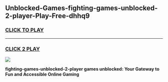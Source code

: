 
## Unblocked-Games-fighting-games-unblocked-2-player-Play-Free-dhhq9
<h3>
<a href="https://premium76.site?title=fighting-games-unblocked-2-player&ref=19M">CLICK TO PLAY</a></h3>
<hr>

<h3>
<a href="https://premium76.site?title=fighting-games-unblocked-2-player&ref=19M">CLICK 2 PLAY</a>
  
</h3>

<a href="https://premium76.site?title=fighting-games-unblocked-2-player&ref=19M"><img src="https://clearcache.store/games.png"></a>


**fighting-games-unblocked-2-player games unblocked: Your Gateway to Fun and Accessible Online Gaming**
